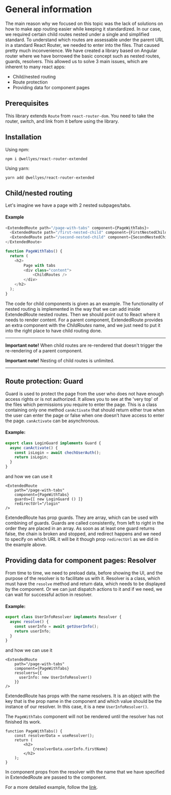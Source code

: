 # General information #

The main reason why we focused on this topic was the lack of solutions on how to make app routing easier while keeping it standardized. 
In our case, we required certain child routes nested under a single and simplified standard. To understand which routes are assessable under the parent URL in a standard React Router, we needed to enter into the files. That caused pretty much inconvenience.
We have created a library based on Angular router where we have borrowed the basic concept such as nested routes, guards, resolvers.
This allowed us to solve 3 main issues, which are inherent to many react apps:
* Child/nested routing
* Route protection
* Providing data for component pages

## Prerequisites ##

This library extends `Route` from `react-router-dom`. 
You need to take the router, switch, and link from it before using the library.

## Installation ##

Using npm:

`npm i @wellyes/react-router-extended`

Using yarn:

`yarn add @wellyes/react-router-extended`

## Child/nested routing ##

Let's imagine we have a page with 2 nested subpages/tabs.

#### Example ####

```js
<ExtendedRoute path="/page-with-tabs" component={PageWithTabs}>
  <ExtendedRoute path="/first-nested-child" component={FirstNestedChild} />
  <ExtendedRoute path="/second-nested-child" component={SecondNestedChild} />
</ExtendedRoute>

function PageWithTabs() {
  return (
	<h2>
		Page with tabs
		<div class="content">
			<ChildRoutes />
		</div>
	</h2>
  );
}
```

The code for child components is given as an example.
The functionality of nested routing is implemented in the way that we can add inside ExtendedRoute nested routes. Then we should point out to React where it needs to render content. 
For a parent component, ExtendedRoute provides an extra component with the *ChildRoutes* name, and we just need to put it into the right place to have child routing done.

----------------------------------------------------------------------------------

**Important note!** When child routes are re-rendered that doesn't trigger the re-rendering of a parent component. 

**Important note!** Nesting of child routes is unlimited. 

---------------------------------------------------------------------------------

## Route protection: Guard ##

Guard is used to protect the page from the user who does not have enough access rights or is not authorized. 
It allows you to see at the 'very top' of the files which permissions you require to enter the page.
This is a class containing only one method `canActivate` that should return either true when the user can enter the page or false when one doesn’t have access to enter the page. 
`canActivate` can be asynchronous.

#### Example: ####

```ts
export class LoginGuard implements Guard {
  async canActivate() {
    const isLogin = await chechUserAuth();
    return isLogin;
  }
}
```

and how we can use it

```tsx
<ExtendedRoute
	path="/page-with-tabs"
	component={PageWithTabs}
	guards={[ new LoginGuard () ]}
	redirectUrl="/login"
/>
```

ExtendedRoute has prop guards. They are array, which can be used with combining of guards. 
Guards are called consistently, from left to right in the order they are placed in an array. 
As soon as at least one guard returns false, the chain is broken and stopped, and redirect happens and we need to specify on which URL it will be it though prop `redirectUrl` as we did in the example above.

## Providing data for component pages: Resolver ##

From time to time, we need to preload data, before showing the UI, and the purpose of the resolver is to facilitate us with it.
Resolver is a class, which must have the `resolve` method and return data, which needs to be displayed by the component. Or we can just dispatch actions to it and if we need, we can wait for successful action in resolver.

#### Example: ####

```ts
export class UserInfoResolver implements Resolver {
  async resolve() {
    const userInfo = await getUserInfo();
    return userInfo;
  }
}
```

and how we can use it

```tsx
<ExtendedRoute
	path="/page-with-tabs"
	component={PageWithTabs}
	resolvers={{
	  userInfo: new UserInfoResolver()
	}}
/>
```

ExtendedRoute has props with the name resolvers. It is an object with the key that is the prop name in the component and which value should be the instance of our resolver. In this case, it is a new `UserInfoResolver()`.

The `PageWithTabs` component will not be rendered until the resolver has not finished its work.

```tsx
function PageWithTabs() {
    const resolverData = useResolver();
    return (
        <h2>  
            {resolverData.userInfo.firstName}
        </h2>
    );
}
```

In component props from the resolver with the name that we have specified in ExtendedRoute are passed to the component.

For a more detailed example, follow the [link](https://github.com/Aiscom-LLC/react-router-extended/tree/master/examples).
